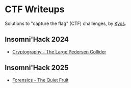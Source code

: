# CTF Writeups

Solutions to "capture the flag" (CTF) challenges, by [Kyos](https://kyos.ch).

## Insomni'Hack 2024

- [Cryptography - The Large Pedersen Collider](insomnihack-2024/TheLargePedersenCollider/README.md)

## Insomni'Hack 2025

- [Forensics - The Quiet Fruit](insomnihack-2025/TheQuietFruit/README.md)
